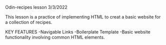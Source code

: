 Odin-recipes lesson 3/3/2022

This lesson is a practice of implementing HTML to creat a basic website
for a collection of recipes. 

KEY FEATURES
-Navigable Links
-Boilerplate Template
-Basic website functionality involving common HTML elements.
